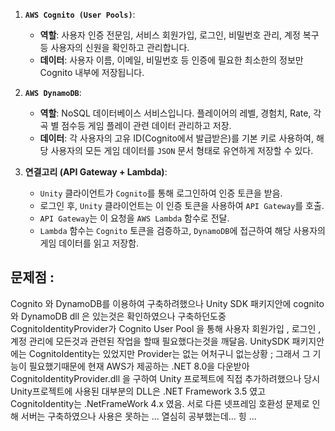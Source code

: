 1. **`AWS Cognito (User Pools)`**:
    
    - **역할**: 사용자 인증 전문임, 서비스 회원가입, 로그인, 비밀번호 관리, 계정 복구 등 사용자의 신원을 확인하고 관리합니다.
    - **데이터**: 사용자 이름, 이메일, 비밀번호 등 인증에 필요한 최소한의 정보만 Cognito 내부에 저장됩니다.
2. **`AWS DynamoDB`**:
    
    - **역할**: NoSQL 데이터베이스 서비스입니다. 플레이어의 레벨, 경험치, Rate, 각 곡 별 점수등 게임 플레이 관련 데이터 관리하고 저장.
    - **데이터**: 각 사용자의 고유 ID(Cognito에서 발급받은)를 기본 키로 사용하여, 해당 사용자의 모든 게임 데이터를 `JSON` 문서 형태로 유연하게 저장할 수 있다.
3. **연결고리 (API Gateway + Lambda)**:
    
    - `Unity` 클라이언트가 `Cognito`를 통해 로그인하여 인증 토큰을 받음.
    - 로그인 후, `Unity` 클라이언트는 이 인증 토큰을 사용하여 `API Gateway`를 호출.
    - `API Gateway`는 이 요청을 `AWS Lambda` 함수로 전달.
    - `Lambda` 함수는 `Cognito` 토큰을 검증하고, `DynamoDB`에 접근하여 해당 사용자의 게임 데이터를 읽고 저장함.



## 문제점 : 
Cognito 와 DynamoDB를 이용하여 구축하려했으나 Unity SDK 패키지안에 cognito 와 DynamoDB dll 은 있는것은 확인하였으나 구축하던도중 
CognitoIdentityProvider가 Cognito User Pool 을 통해 사용자 회원가입 , 로그인 , 계정 관리에 모든것과 관련된 작업을 할때 필요했다는것을 깨달음. 
UnitySDK 패키지안에는 CognitoIdentity는 있었지만 Provider는 없는 어처구니 없는상황 ; 
그래서 그 기능이 필요했기때문에 현재 AWS가 제공하는 .NET 8.0을 다운받아 CognitoIdentityProvider.dll 을 구하여 Unity 프로젝트에 직접 추가하려했으나 당시 
Unity프로젝트에 사용된 대부분의 DLL은 .NET Framework 3.5 였고 CognitoIdentity는 .NetFrameWork 4.x 였음. 서로 다른 넷프레임 호환성 문제로 인해 서버는 구축하였으나 사용은 못하는 ... 열심히 공부했는데... 힝 ... 


